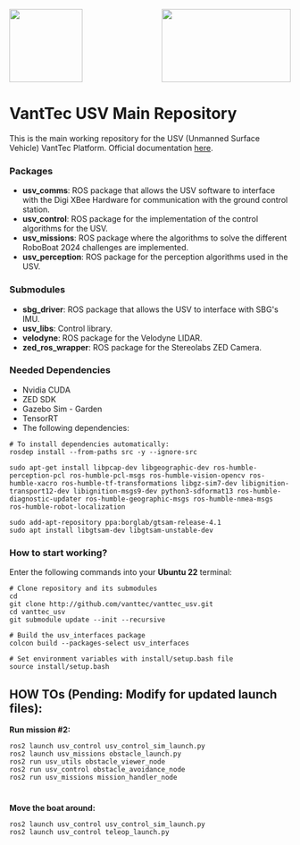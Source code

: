 <p align="right">
  <img src="https://github.com/vanttec/vanttec_usv/blob/feature/humble/docs/VantTec_logo_white.png" width="231" height="131" align="center"/>
  <img src="https://github.com/vanttec/vanttec_usv/blob/feature/humble/docs/USV_sticker.png" width="131" height="131" align="left"/>
</p>

# VantTec USV Main Repository

This is the main working repository for the USV (Unmanned Surface Vehicle) VantTec Platform.
Official documentation [here][vanttec-documentation].


### Packages
- **usv_comms**: ROS package that allows the USV software to interface with the Digi XBee Hardware for communication with the ground control station.
- **usv_control**: ROS package for the implementation of the control algorithms for the USV.
- **usv_missions**: ROS package where the algorithms to solve the different RoboBoat 2024 challenges are implemented.
- **usv_perception**: ROS package for the perception algorithms used in the USV.
### Submodules
- **sbg_driver**: ROS package that allows the USV to interface with SBG's IMU.
- **usv_libs**: Control library.
- **velodyne**: ROS package for the Velodyne LIDAR.
- **zed_ros_wrapper**: ROS package for the Stereolabs ZED Camera.


### Needed Dependencies
- Nvidia CUDA
- ZED SDK
- Gazebo Sim - Garden
- TensorRT
- The following dependencies:

```Shell
# To install dependencies automatically:
rosdep install --from-paths src -y --ignore-src

sudo apt-get install libpcap-dev libgeographic-dev ros-humble-perception-pcl ros-humble-pcl-msgs ros-humble-vision-opencv ros-humble-xacro ros-humble-tf-transformations libgz-sim7-dev libignition-transport12-dev libignition-msgs9-dev python3-sdformat13 ros-humble-diagnostic-updater ros-humble-geographic-msgs ros-humble-nmea-msgs ros-humble-robot-localization

sudo add-apt-repository ppa:borglab/gtsam-release-4.1
sudo apt install libgtsam-dev libgtsam-unstable-dev
```


### How to start working?

Enter the following commands into your **Ubuntu 22** terminal:

```Shell
# Clone repository and its submodules
cd
git clone http://github.com/vanttec/vanttec_usv.git
cd vanttec_usv
git submodule update --init --recursive

# Build the usv_interfaces package
colcon build --packages-select usv_interfaces

# Set environment variables with install/setup.bash file
source install/setup.bash
```


## HOW TOs (Pending: Modify for updated launch files):
**Run mission #2:** 
```Shell
ros2 launch usv_control usv_control_sim_launch.py
ros2 launch usv_missions obstacle_launch.py
ros2 run usv_utils obstacle_viewer_node
ros2 run usv_control obstacle_avoidance_node
ros2 run usv_missions mission_handler_node 
```

#

**Move the boat around:** 
```Shell
ros2 launch usv_control usv_control_sim_launch.py
ros2 launch usv_control teleop_launch.py 
```

[vanttec-documentation]: https://vanttec-documentation.readthedocs.io/en/latest/usv_documentation.html
